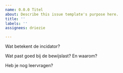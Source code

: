 ```yaml
---
name: 0.0.0 Titel
about: Describe this issue template's purpose here.
title: ''
labels: ''
assignees: driezie

---
```


Wat betekent de incidator?

Wat past goed bij de bewijslast? En waarom?

Heb je nog leervragen?

